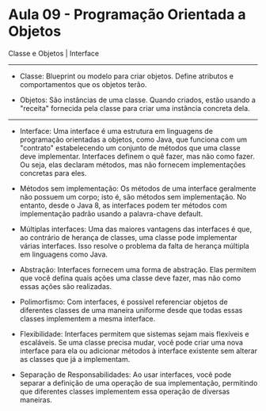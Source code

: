 # Aula 09 - Programação Orientada a Objetos

Classe e Objetos | Interface

----------------------------------------------------------------------------------------------------------------------------------------

- Classe:
Blueprint ou modelo para criar objetos. Define atributos e comportamentos que os objetos terão.

- Objetos:
São instâncias de uma classe. Quando criados, estão usando a "receita" fornecida pela classe para criar uma instância concreta dela.

----------------------------------------------------------------------------------------------------------------------------------------

- Interface:
Uma interface é uma estrutura em linguagens de programação orientadas a objetos, como Java, que funciona com um "contrato" estabelecendo um conjunto de métodos que uma classe deve implementar. Interfaces definem o quê fazer, mas não como fazer. Ou seja, elas declaram métodos, mas não fornecem implementações concretas para eles.

- Métodos sem implementação:
Os métodos de uma interface geralmente não possuem um corpo; isto é, são métodos sem implementação. No entanto, desde o Java 8, as interfaces podem ter métodos com implementação padrão usando a palavra-chave default.

- Múltiplas interfaces:
Uma das maiores vantagens das interfaces é que, ao contrário de herança de classes, uma classe pode implementar várias interfaces. Isso resolve o problema da falta de herança múltipla em linguagens como Java.

- Abstração:
Interfaces fornecem uma forma de abstração. Elas permitem que você defina quais ações uma classe deve fazer, mas não como essas ações são realizadas.

- Polimorfismo:
Com interfaces, é possível referenciar objetos de diferentes classes de uma maneira uniforme desde que todas essas classes implementem a mesma interface.

- Flexibilidade:
Interfaces permitem que sistemas sejam mais flexíveis e escaláveis. Se uma classe precisa mudar, você pode criar uma nova interface para ela ou adicionar métodos à interface existente sem alterar as classes que já a implementam.

- Separação de Responsabilidades:
Ao usar interfaces, você pode separar a definição de uma operação de sua implementação, permitindo que diferentes classes implementem essa operação de diversas maneiras.
